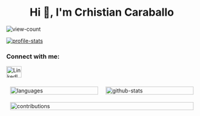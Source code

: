 <h1 align="center">Hi 👋, I'm Crhistian Caraballo</h1>
<p align="left"> <img src="https://komarev.com/ghpvc/?username=masterofelectronic&label=Profile%20views&color=0e75b6&style=flat" alt="view-count" /> </p>

<p align="left"> <a href="https://github.com/ryo-ma/github-profile-trophy"><img src="https://github-profile-trophy.vercel.app/?username=Crhis35&theme=nord" alt="profile-stats" /></a> </p>

<h3 align="left">Connect with me:</h3>
<p align="left">
  <a href="https://www.linkedin.com/in/crhistian-caraballo/" target="blank"><img align="center" src="https://raw.githubusercontent.com/rahuldkjain/github-profile-readme-generator/master/src/images/icons/Social/linked-in-alt.svg" alt="LinkedIn icon" height="30" width="40" /></a>
</p>

<div style="display: flex; flex-wrap: wrap; justify-content: space-between;">
  <div style="flex: 1 1 40%; margin: 10px;">
    <img src="https://github-readme-stats.vercel.app/api/top-langs?username=Crhis35&show_icons=true&locale=en&layout=compact" alt="languages" style="width: 100%;" />
  </div>
  <div style="flex: 1 1 40%; margin: 10px;">
    <img src="https://github-readme-stats.vercel.app/api?username=Crhis35&show_icons=true&locale=en" alt="github-stats" style="width: 100%;" />
  </div>
  <div style="flex: 1 1 100%; margin: 10px;">
    <img src="https://github-readme-streak-stats.herokuapp.com/?user=Crhis35&" alt="contributions" style="width: 100%;" />
  </div>
</div>



<!---
Crhis35/Crhis35 is a ✨ special ✨ repository because its `README.md` (this file) appears on your GitHub profile.
You can click the Preview link to take a look at your changes.
--->
